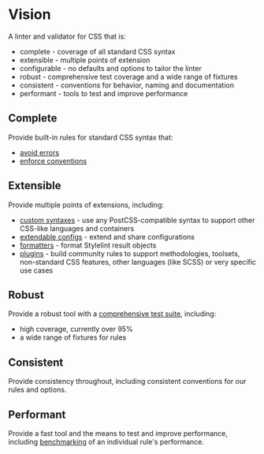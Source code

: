 # Vision

A linter and validator for CSS that is:

- complete - coverage of all standard CSS syntax
- extensible - multiple points of extension
- configurable - no defaults and options to tailor the linter
- robust - comprehensive test coverage and a wide range of fixtures
- consistent - conventions for behavior, naming and documentation
- performant - tools to test and improve performance

## Complete

Provide built-in rules for standard CSS syntax that:

- [avoid errors](../user-guide/rules.md#avoid-errors)
- [enforce conventions](../user-guide/rules.md#enforce-conventions)

## Extensible

Provide multiple points of extensions, including:

- [custom syntaxes](../developer-guide/syntaxes.md) - use any PostCSS-compatible syntax to support other CSS-like languages and containers
- [extendable configs](../user-guide/configure.md#extends) - extend and share configurations
- [formatters](../developer-guide/formatters.md) - format Stylelint result objects
- [plugins](../developer-guide/plugins.md) - build community rules to support methodologies, toolsets, non-standard CSS features, other languages (like SCSS) or very specific use cases

## Robust

Provide a robust tool with a [comprehensive test suite](../developer-guide/rules.md#write-tests), including:

- high coverage, currently over 95%
- a wide range of fixtures for rules

## Consistent

Provide consistency throughout, including consistent conventions for our rules and options.

## Performant

Provide a fast tool and the means to test and improve performance, including [benchmarking](../developer-guide/rules.md#improve-the-performance-of-a-rule) of an individual rule's performance.
